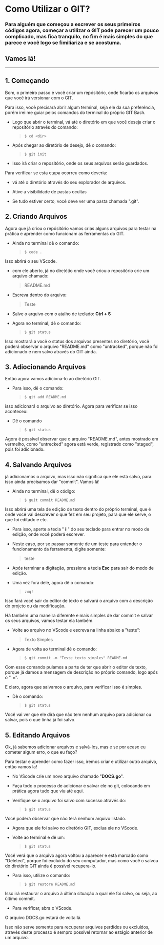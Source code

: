 # Como Utilizar o GIT?

### Para alguém que começou a escrever os seus primeiros códigos agora, começar a utilizar o GIT pode parecer um pouco complicado, mas fica tranquilo, no fim é mais simples do que parece e você logo se fimiliariza e se acostuma.

## Vamos lá!

___


## 1. Começando

Bom, o primeiro passo é você criar um repósitório, onde ficarão os arquivos que você irá versionar com o GIT.

Para isso, você precisará abrir algum terminal, seja ele da sua preferência, porém irei me guiar pelos comandos do terminal do próprio GIT Bash.

- Logo que abrir o terminal, vá até o diretório em que você deseja criar o repositório através do comando:
    > `$ cd <dir>`

- Após chegar ao diretório de desejo, dê o comando: 

    > `$ git init`

- Isso irá criar o repositório, onde os seus arquivos serão guardados.

Para verificar se esta etapa ocorreu como deveria:

- vá até o diretório através do seu explorador de arquivos.

- Ative a visibilidade de pastas ocultas

- Se tudo estiver certo, você deve ver uma pasta chamada ".git".

## 2. Criando Arquivos

Agora que já criou o repósitório vamos crias alguns arquivos para testar na prática e aprender como funcionam as ferramentas do GIT.

- Ainda no terminal dê o comando:

    > `$ code .`

Isso abrirá o seu VScode.

- com ele aberto, já no diretótio onde você criou o repositório crie um arquivo chamado:

    > README.md

- Escreva dentro do arquivo:

    > Teste

- Salve o arquivo com o atalho de teclado: **Ctrl + S**

- Agora no terminal, dê o comando:

    > `$ git status`

Isso mostrará a você o status dos arquivos presentes no diretório, você poderá observar o arquivo "README.md" como "untracked", porque não foi adicionado e nem salvo através do GIT ainda.

## 3. Adiocionando Arquivos

Então agora vamos adiciona-lo ao diretório GIT.

- Para isso, dê o comando:

    > `$ git add README.md`

isso adicionará o arquivo ao diretório. Agora para verificar se isso aconteceu:

- Dê o comando

    > `$ git status`

Agora é possível observar que o arquivo "README.md", antes mostrado em vermelho, como "untrecked" agora está verde, registrado como "staged", pois foi adicionado.

## 4. Salvando Arquivos

já adicionamos o arquivo, mas isso não significa que ele está salvo, para isso ainda precisamos dar "commit". Vamos lá!

- Ainda no terminal, dê o código:
    > `$ guit commit README.md`

Isso abrirá uma tela de edição de texto dentro do próprio terminal, que é onde você vai descrever o que fez em seu projeto, para que ele serve, o que foi editado e etc.

- Para isso, aperte a tecla " **i** " do seu teclado para entrar no modo de edição, onde você poderá escrever.

- Neste caso, por se passar somente de um teste para entender o funcionamento da ferramenta, digite somente:

    > teste

- Após terminar a digitação, pressione a tecla **Esc** para sair do modo de edição.

- Uma vez fora dele, agora dê o comando:

    > `:wq!`

Isso fará você sair do editor de texto e salvará o arquivo com a descrição do projeto ou da modificação.

Há também uma maneira diferente e mais simples de dar commit e salvar os seus arquivos, vamos testar ela também.

- Volte ao arquivo no VScode e escreva na linha abaixo a "teste":

    > Texto Simples

- Agora de volta ao terminal dê o comando:

    > `$ git commit -m "Teste texto simples" README.md`

Com esse comando pulamos a parte de ter que abrir o editor de texto, porque já damos a mensagem de descrição no próprio comando, logo após o "`-m`".

E claro, agora que salvamos o arquivo, para verificar isso é simples.

- Dê o comando:

    > `$ git status`

Você vai ver que ele dirá que não tem nenhum arquivo para adicionar ou salvar, pois o que tinha já foi salvo.

## 5. Editando Arquivos

Ok, já sabemos adicionar arquivos e salvá-los, mas e se por acaso eu cometer algum erro, o que eu faço?

Para testar e aprender como fazer isso, iremos criar e utilizar outro arquivo, então vamos la!

- No VScode crie um novo arquivo chamado "**DOCS.go**".

- Faça todo o processo de adicionar e salvar ele no git, colocando em prática agora tudo que viu até aqui.

- Verifique se o arquivo foi salvo com sucesso através do:

    > `$ git status`

Você poderá observar que não terá nenhum arquivo listado.

- Agora que ele foi salvo no diretório GIT, exclua ele no VScode.

- Volte ao terminal e dê um:

    > `$ git status`

Você verá que o arquivo agora voltou a aparecer e está marcado como "Deleted", porque foi excluído do seu computador, mas como você o salvou do diretório GIT ainda é possível recupera-lo.

- Para isso, utilize o comando:

    > `$ git restore README.md`

Isso irá restaurar o arquivo à última situação a qual ele foi salvo, ou seja, ao último commit.

- Para verificar, abra o VScode.

O arquivo DOCS.go estará de volta lá. 

Isso não serve somente para recuperar arquivos perdidos ou excluídos, através deste processo é sempro possível retornar ao estágio anterior de um arquivo.